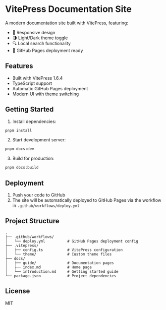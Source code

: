 # VitePress Documentation Site

A modern documentation site built with VitePress, featuring:

- 📱 Responsive design
- 🌗 Light/Dark theme toggle
- 🔍 Local search functionality
- 🚀 GitHub Pages deployment ready

## Features

- Built with VitePress 1.6.4
- TypeScript support
- Automatic GitHub Pages deployment
- Modern UI with theme switching

## Getting Started

1. Install dependencies:
```bash 
pnpm install
```

2. Start development server:
```bash
pnpm docs:dev
```

3. Build for production:
```bash
pnpm docs:build
```

## Deployment

1. Push your code to GitHub
2. The site will be automatically deployed to GitHub Pages via the workflow in `.github/workflows/deploy.yml`

## Project Structure

```
.
├── .github/workflows/
│   └── deploy.yml          # GitHub Pages deployment config
├── .vitepress/
│   ├── config.ts           # VitePress configuration
│   └── theme/              # Custom theme files
├── docs/
│   ├── guide/              # Documentation pages
│   ├── index.md            # Home page
│   └── introduction.md     # Getting started guide
└── package.json            # Project dependencies
```

## License

MIT
